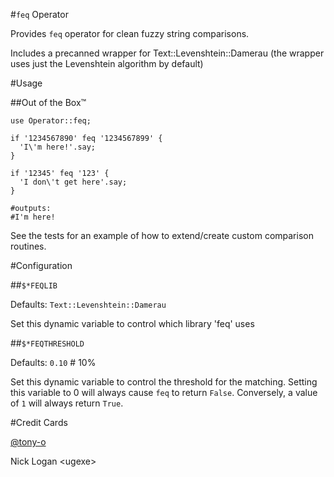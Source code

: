 #```feq``` Operator

Provides ```feq``` operator for clean fuzzy string comparisons.

Includes a precanned wrapper for Text::Levenshtein::Damerau (the wrapper uses just the Levenshtein algorithm by default)

#Usage

##Out of the Box™

```perl6
use Operator::feq;

if '1234567890' feq '1234567899' {
  'I\'m here!'.say;
}

if '12345' feq '123' {
  'I don\'t get here'.say;
}

#outputs:
#I'm here!
```

See the tests for an example of how to extend/create custom comparison routines.

#Configuration

##```$*FEQLIB```

Defaults: ```Text::Levenshtein::Damerau```

Set this dynamic variable to control which library 'feq' uses

##```$*FEQTHRESHOLD```

Defaults: ```0.10``` # 10%

Set this dynamic variable to control the threshold for the matching.  Setting this variable to 0 will always cause ```feq``` to return ```False```.  Conversely, a value of ```1``` will always return ```True```.



#Credit Cards

[@tony-o](https://www.gittip.com/tony-o/)

Nick Logan \<ugexe\>
